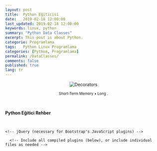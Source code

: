 ```yaml
---
layout: post
title:  Python Eğiticisi
date:   2019-02-18 12:00:00
last_updated: 2019-02-18 12:00:00
keywords: linux, python
summary: "Python Data Classes"
excerpt: This post is about Python.
categorie: Programlama
tags:   Python Linux Programlama
categories: [Python, Programlama]
permalink: /DataClasses/
comments: false
published: true
lang: tr
---
```


<!-- syntax highlighting CSS -->
 

<title>Data Classes</title>
    <!-- Bootstrap --> 
    <!-- En son derlenmiş ve minimize edilmiş CSS -->
<link rel="stylesheet" href="https://maxcdn.bootstrapcdn.com/bootstrap/3.3.7/css/bootstrap.min.css">
<!-- Opsiyonel tema -->
<link rel="stylesheet" href="https://maxcdn.bootstrapcdn.com/bootstrap/3.3.7/css/bootstrap-theme.min.css">

<div style="margin: 15px; text-align: center;">
  <img src="{{ site.baseurl }}/images/python/Peephole_Long_Short-Term_Memory.svg" alt="Decorators" class="resize" />
  <p><small>Short-Term Memory &bull; Long .</small></p>
</div> 

<br>
<div class="alert alert-success" role="success">
<p><strong>Python Eğitici Rehber</strong></p>
</div>
<br>
 


    <!-- jQuery (necessary for Bootstrap's JavaScript plugins) -->
<script src="https://ajax.googleapis.com/ajax/libs/jquery/1.11.2/jquery.min.js"></script>
      <!-- Include all compiled plugins (below), or include individual files as needed -->
<!-- En son derlenmiş ve minimize edilmiş JavaScript -->
<script src="https://maxcdn.bootstrapcdn.com/bootstrap/3.3.7/js/bootstrap.min.js"></script>









